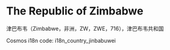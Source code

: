 # The Republic of Zimbabwe

津巴布韦（Zimbabwe，非洲，ZW，ZWE，716），津巴布韦共和国

Cosmos i18n code: i18n_country_jinbabuwei